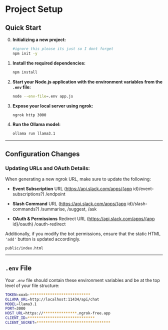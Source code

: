 # Project Setup

## Quick Start

0. **Initializing a new project:**

    ```bash
    #ignore this please its just so I dont forget
    npm init -y
    ```

1. **Install the required dependencies:**

    ```bash
    npm install
    ```

2. **Start your Node.js application with the environment variables from the `.env` file:**

    ```bash
    node --env-file=.env app.js
    ```

3. **Expose your local server using ngrok:**

    ```bash
    ngrok http 3000
    ```

4. **Run the Ollama model:**

    ```bash
    ollama run llama3.1
    ```

---

## Configuration Changes

### Updating URLs and OAuth Details:

When generating a new ngrok URL, make sure to update the following:

- **Event Subscription** URL (https://api.slack.com/apps/{app id}/event-subscriptions?) /endpoint

- **Slash Command** URL (https://api.slack.com/apps/{app id}/slash-commands?) /summarise, /suggest, /ask
- **OAuth & Permissions** Redirect URL (https://api.slack.com/apps/{app id}/oauth) /oauth-redirect


Additionally, if you modify the bot permissions, ensure that the static HTML `'add'` button is updated accordingly.

`public/index.html`

---

## `.env` File

Your `.env` file should contain these environment variables and be at the top level of your file structure:

```bash
TOKEN=xoxb-***************************
OLLAMA_URL=http://localhost:11434/api/chat
MODEL=llama3.1
PORT=3000
HOST_URL=https://***************.ngrok-free.app
CLIENT_ID=******************************
CLIENT_SECRET=*********************************

